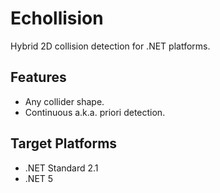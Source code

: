 # Echollision
Hybrid 2D collision detection for .NET platforms.

## Features
- Any collider shape.
- Continuous a.k.a. priori detection.

## Target Platforms
- .NET Standard 2.1
- .NET 5
